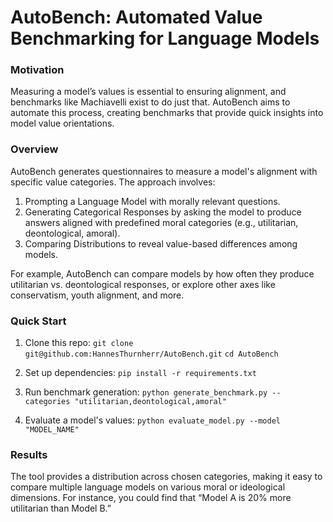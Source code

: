 # AutoBench: Automated Value Benchmarking for Language Models

### Motivation
Measuring a model’s values is essential to ensuring alignment, and benchmarks like Machiavelli exist to do just that. AutoBench aims to automate this process, creating benchmarks that provide quick insights into model value orientations.

### Overview
AutoBench generates questionnaires to measure a model's alignment with specific value categories. The approach involves:

1. Prompting a Language Model with morally relevant questions.
2. Generating Categorical Responses by asking the model to produce answers aligned with predefined moral categories (e.g., utilitarian, deontological, amoral).
3. Comparing Distributions to reveal value-based differences among models.

For example, AutoBench can compare models by how often they produce utilitarian vs. deontological responses, or explore other axes like conservatism, youth alignment, and more.

### Quick Start

1. Clone this repo:
   `git clone git@github.com:HannesThurnherr/AutoBench.git`
   `cd AutoBench`
   
2. Set up dependencies:
   `pip install -r requirements.txt`

3. Run benchmark generation:
   `python generate_benchmark.py --categories "utilitarian,deontological,amoral"`

4. Evaluate a model's values:
   `python evaluate_model.py --model "MODEL_NAME"`

### Results
The tool provides a distribution across chosen categories, making it easy to compare multiple language models on various moral or ideological dimensions. For instance, you could find that “Model A is 20% more utilitarian than Model B.”
